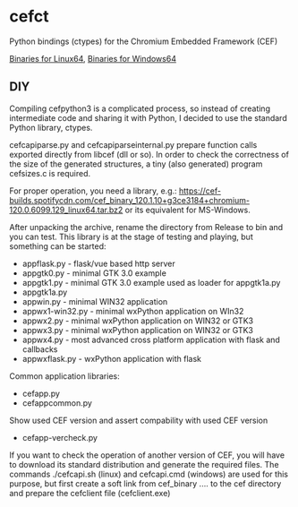 # cefct

Python bindings (ctypes) for the Chromium Embedded Framework (CEF)

[Binaries for Linux64](https://cef-builds.spotifycdn.com/index.html#linux64),
[Binaries for Windows64](https://cef-builds.spotifycdn.com/index.html#windows64)

## DIY
Compiling cefpython3 is a complicated process, so instead of creating intermediate
code and sharing it with Python, I decided to use the standard Python library, ctypes.

cefcapiparse.py and cefcapiparseinternal.py prepare function calls exported directly from
libcef (dll or so). In order to check the correctness of the size of the generated structures,
a tiny (also generated) program cefsizes.c is required.

For proper operation, you need a library, e.g.:
https://cef-builds.spotifycdn.com/cef_binary_120.1.10+g3ce3184+chromium-120.0.6099.129_linux64.tar.bz2
or its equivalent for MS-Windows.

After unpacking the archive, rename the directory from Release to bin and you can test.
This library is at the stage of testing and playing, but something can be started:
- appflask.py - flask/vue based http server
- appgtk0.py - minimal GTK 3.0 example
- appgtk1.py - minimal GTK 3.0 example used as loader for appgtk1a.py
- appgtk1a.py
- appwin.py - minimal WIN32 application
- appwx1-win32.py - minimal wxPython application on WIn32
- appwx2.py - minimal wxPython application on WIN32 or GTK3
- appwx3.py - minimal wxPython application on WIN32 or GTK3
- appwx4.py - most advanced cross platform application with flask and callbacks
- appwxflask.py - wxPython application with flask

Common application libraries:
- cefapp.py
- cefappcommon.py

Show used CEF version and assert compability with used CEF version
- cefapp-vercheck.py

If you want to check the operation of another version of CEF,
you will have to download its standard distribution and generate the required files.
The commands ./cefcapi.sh (linux) and cefcapi.cmd (windows) are used for this purpose,
but first create a soft link from cef_binary .... to the cef directory and prepare
the cefclient file (cefclient.exe)
